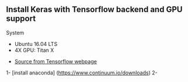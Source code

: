 ## Install Keras with Tensorflow backend and GPU support

System
- Ubuntu 16.04 LTS
- 4X GPU: Titan X


* [Source from Tensorflow webpage](https://www.tensorflow.org/get_started/os_setup#anaconda_installation)

1- [install anaconda] (https://www.continuum.io/downloads)
2- 
